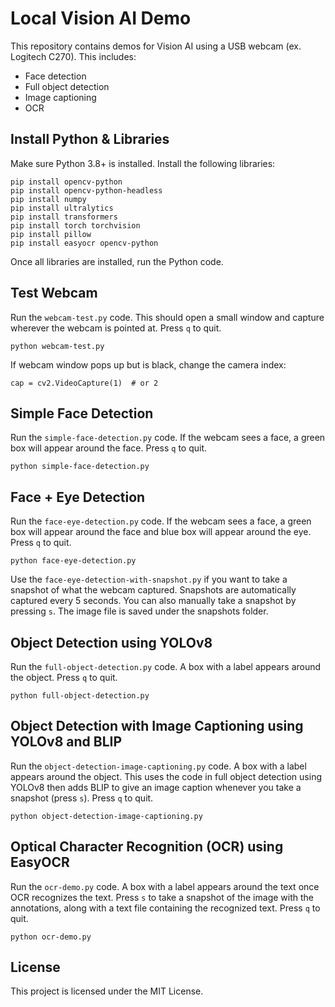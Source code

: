 # Local Vision AI Demo

This repository contains demos for Vision AI using a USB webcam (ex. Logitech C270). This includes:
* Face detection
* Full object detection
* Image captioning
* OCR

## Install Python & Libraries
Make sure Python 3.8+ is installed. Install the following libraries:

```
pip install opencv-python
pip install opencv-python-headless
pip install numpy
pip install ultralytics
pip install transformers
pip install torch torchvision
pip install pillow
pip install easyocr opencv-python
```

Once all libraries are installed, run the Python code.

## Test Webcam

Run the `webcam-test.py` code. This should open a small window and capture wherever the webcam is pointed at. Press `q` to quit.

```
python webcam-test.py
```

If webcam window pops up but is black, change the camera index:

```
cap = cv2.VideoCapture(1)  # or 2
```

## Simple Face Detection

Run the `simple-face-detection.py` code. If the webcam sees a face, a green box will appear around the face. Press `q` to quit.

```
python simple-face-detection.py
```

## Face + Eye Detection

Run the `face-eye-detection.py` code. If the webcam sees a face, a green box will appear around the face and blue box will appear around the eye. Press `q` to quit.

```
python face-eye-detection.py
```

Use the `face-eye-detection-with-snapshot.py` if you want to take a snapshot of what the webcam captured. Snapshots are automatically captured every 5 seconds. You can also manually take a snapshot by pressing `s`. The image file is saved under the snapshots folder.

## Object Detection using YOLOv8

Run the `full-object-detection.py` code. A box with a label appears around the object. Press `q` to quit.

```
python full-object-detection.py
```

## Object Detection with Image Captioning using YOLOv8 and BLIP

Run the `object-detection-image-captioning.py` code. A box with a label appears around the object. This uses the code in full object detection using YOLOv8 then adds BLIP to give an image caption whenever you take a snapshot (press `s`). Press `q` to quit.

```
python object-detection-image-captioning.py
```

## Optical Character Recognition (OCR) using EasyOCR

Run the `ocr-demo.py` code. A box with a label appears around the text once OCR recognizes the text. Press `s` to take a snapshot of the image with the annotations, along with a text file containing the recognized text. Press `q` to quit.

```
python ocr-demo.py
```

## License

This project is licensed under the MIT License.